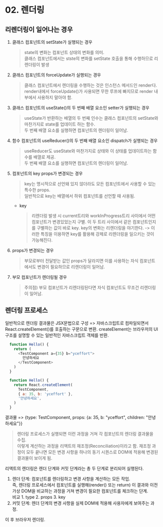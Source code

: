 # 02. 렌더링

## 리렌더링이 일어나는 경우
1. 클래스 컴포넌트의 setState가 실행되는 경우
   > state의 변화는 컴포넌트 상태의 변화를 의미.  
   > 클래스 컴포넌트에서는 stste의 변화를 setState 호출을 통해 수행하므로 리렌더링이 발생  
2. 클래스 컴포넌트의 forceUpdate가 실행되는 경우
   > 클래스 컴포넌트에서 렌더링을 수행하는 것은 인스턴스 메서드인 render다.  
   > render내에서 forceUpdate()가 사용되면 무한 루프에 빠지므로 render 내부에서 사용하지 말아야 함.  
3. 클래스 컴포넌트의 useState()의 두 번째 배열 요소인 setter가 실행되는 경우
   > useState가 반환하는 배열의 두 번째 인수는 클래스 컴포넌트의 setState와 마찬가지로 state를 업데이트 하는 함수.  
   > 두 번째 배열 요소를 실행하면 컴포넌트의 렌더링이 일어남.  
4. 함수 컴포넌트의 useReducer()의 두 번째 배열 요소인 dispatch가 실행되는 경우
   > useReducer도 useState와 마찬가지로 상태와 이 상태를 업데이트하는 함수를 배열로 제공.  
   > 두 번째 배열 요소를 실행하면 컴포넌트의 렌더링이 일어남.  
5. 컴포넌트의 key props가 변경되는 경우
   > key는 명시적으로 선언돼 있지 않더라도 모든 컴포넌트에서 사용할 수 있는 특수한 props.  
   > 일반적으로 key는 배열에서 하위 컴포넌트를 선언할 때 사용됨.   
   * key  
     >  리렌더링 발생 시 current트리와 workInProgress트리 사이에서 어떤 컴포넌트가 변경있었는지 구별.
    이 두 트리 사이에서 같은 컴포넌트인지를 구별하는 값이 바로 key.
    key의 변화는 리렌더링을 야기한다. -> 이러한 특징을 이용하면 key를 활용해 강제로 리렌더링을 일으키는 것이 가능해진다.  

6. props가 변경되는 경우
   > 부모로부터 전달받는 값인 props가 달라지면 이를 사용하는 자식 컴포넌트에서도 변경이 필요하므로 리렌더링이 일어남.  
7. 부모 컴포넌트가 렌더링될 경우
   > 주의점) 부모 컴포넌트가 리렌더링된다면 자식 컴포넌트도 무조건 리렌더링이 일어남.  


## 렌더링 프로세스
일반적으로 렌더링 결과물은 JSX문법으로 구성 => 자바스크립트로 컴파일되면서 React.createElement()를 호출하는 구문으로 변환.
createElement는 브라우저의 UI구조를 설명할 수 있는 일반적인 자바스크립트 객체를 반환.

```javascript
  function Hello() {
    return (
      <TestComponent a={35} b="yceffort">
        안녕하세요
      </TestComponent>
    )
  }
```

```javascript
  function Hello() {
    return React.createElement(
      TestComponent,
      { a: 35, b: 'yceffort' },
      '안녕하세요',
    )
  }
```

결과물 => {type: TestComponent, props: {a: 35, b: "yceffort", children: "안녕하세요"}}

> 렌더링 프로세스가 실행되면 이런 과정을 거쳐 각 컴포넌트의 렌더링 결과물을 수집.  
> 이렇게 계산하는 과정을 리액트의 재조정(Reconciliation)이라고 함.
> 재조정 과정이 모두 끝나면 모든 변경 사항을 하나의 동기 시퀀스로 DOM에 적용해 변경된 결과물이 보이게 됨.

리액트의 렌더링은 렌더 단계와 커밋 단계라는 총 두 단계로 분리되어 실행된다.

1. 렌더 단계: 컴포넌트를 렌더링하고 변경 사항을 계산하는 모든 작업.    
  즉, 렌더링 프로세스에서 컴포넌트를 실행해(render() 또는 return) 이 결과와 이전 가상 DOM을 비교하는 과정을 거쳐 변경이 필요한 컴포넌트를 체크하는 단계.  
  비교  1. type  2. props  3. key  
2. 커밋 단계: 렌더 단계의 변경 사항을 실제 DOM에 적용해 사용자에게 보여주는 과정.

이 후 브라우저 렌더링.  


